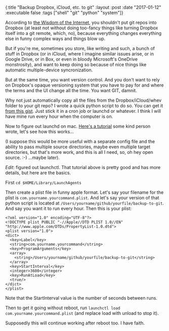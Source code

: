 {:title "Backup Dropbox, iCloud, etc. to git"
 :layout :post
 :date "2017-01-12"
 :executable false
 :tags  ["shell" "git" "python" "system"]}
 
According to [the Wisdom of the Internet](http://stackoverflow.com/questions/1960799/using-git-and-dropbox-together-effectively), you shouldn't put git repos into Dropbox (at least not without doing too-fancy things like turning Dropbox itself into a git remote, which, no), because everything changes everything else in funny complex ways and things blow up. 
 
But if you're me, sometimes you store, like writing and such, a bunch of stuff in Dropbox (or in iCloud, where I imagine similar issues arise, or in Google Drive, or in Box, or even in bloody Microsoft's OneDrive monstrosity), and want to keep doing so because of nice things like automatic multiple-device syncronization. 

But at the same time, you want version control. And you don't want to rely on Dropbox's opaque versioning system that you have to pay for and where the terms and the UI change all the time. You want GIT, damnit. 

Why not just automatically copy all the files from the Dropbox/iCloud/whev folder to your git repo?  I wrote a quick python script to do so. You can get it [from this gist](https://gist.github.com/paultopia/9b91a9ca00ed489d0d820e76d201dcca).  Just stick it in a cron job or launchd or whatever.  I think I will have mine run every hour when the computer is on.

Now to figure out launchd on mac. [Here's a tutorial](http://alvinalexander.com/mac-os-x/mac-osx-startup-crontab-launchd-jobs) some kind person wrote, let's see how this works...

(I suppose this would be more useful with a separate config file and the ability to pass multiple source directories, maybe even multiple target directories, but that's more work, and this is all I need, so, oh hey open source. :-) ...maybe later).

*Edit*: figured out launchctl. That tutorial above is pretty good and has more details, but here are the basics. 

First `cd $HOME/Library/LaunchAgents`

Then create a plist file in funny apple format. Let's say your filename for the plist is `com.yourname.yourcommand.plist`. And let's say your version of that python script is located at `/Users/yourname/github/yourfile/backup-to-git`. And say you want it to run every hour.  Then this is your plist:

```
<?xml version="1.0" encoding="UTF-8"?>
<!DOCTYPE plist PUBLIC "-//Apple//DTD PLIST 1.0//EN" "http://www.apple.com/DTDs/PropertyList-1.0.dtd">
<plist version="1.0">
<dict>
  <key>Label</key>
  <string>com.yourname.yourcommand</string>
  <key>ProgramArguments</key>
  <array>
    <string>/Users/yourname/github/yourfile/backup-to-git</string>
  </array>
  <key>StartInterval</key>
  <integer>3600</integer>
  <key>RunAtLoad</key>
  <true/>
</dict>
</plist>
```

Note that the StartInterval value is the number of seconds between runs. 

Then to get it going without reboot, run `launchctl load com.yourname.yourcommand.plist` (and replace load with unload to stop it).  

Supposedly this will continue working after reboot too. I have faith.
